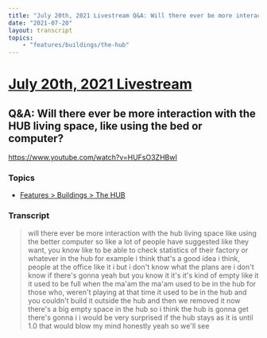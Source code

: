 ```yaml
---
title: "July 20th, 2021 Livestream Q&A: Will there ever be more interaction with the HUB living space, like using the bed or computer?"
date: "2021-07-20"
layout: transcript
topics:
    - "features/buildings/the-hub"
---
```

# [July 20th, 2021 Livestream](../2021-07-20.md)
## Q&A: Will there ever be more interaction with the HUB living space, like using the bed or computer?
https://www.youtube.com/watch?v=HUFsO3ZHBwI

### Topics
* [Features > Buildings > The HUB](../topics/features/buildings/the-hub.md)

### Transcript

> will there ever be more interaction with the hub living space like using the better computer so like a lot of people have suggested like they want, you know like to be able to check statistics of their factory or whatever in the hub for example i think that's a good idea i think, people at the office like it i but i don't know what the plans are i don't know if there's gonna yeah but you know it it's it's kind of empty like it it used to be full when the ma'am the ma'am used to be in the hub for those who, weren't playing at that time it used to be in the hub and you couldn't build it outside the hub and then we removed it now there's a big empty space in the hub so i think the hub is gonna get there's gonna i i would be very surprised if the hub stays as it is until 1.0 that would blow my mind honestly yeah so we'll see
